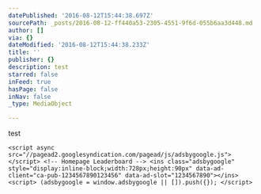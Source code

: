 ```yaml
---
datePublished: '2016-08-12T15:44:38.697Z'
sourcePath: _posts/2016-08-12-ff440a53-2305-4551-9f6d-055b6aa3d448.md
author: []
via: {}
dateModified: '2016-08-12T15:44:38.233Z'
title: ''
publisher: {}
description: test
starred: false
inFeed: true
hasPage: false
inNav: false
_type: MediaObject

---
```

test

    <script async src="//pagead2.googlesyndication.com/pagead/js/adsbygoogle.js"></script> <!-- Homepage Leaderboard --> <ins class="adsbygoogle" style="display:inline-block;width:728px;height:90px" data-ad-client="ca-pub-1234567890123456" data-ad-slot="1234567890"></ins> <script> (adsbygoogle = window.adsbygoogle || []).push({}); </script>